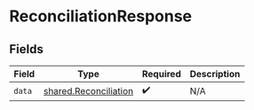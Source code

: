 # ReconciliationResponse


## Fields

| Field                                                          | Type                                                           | Required                                                       | Description                                                    |
| -------------------------------------------------------------- | -------------------------------------------------------------- | -------------------------------------------------------------- | -------------------------------------------------------------- |
| `data`                                                         | [shared.Reconciliation](../../models/shared/reconciliation.md) | :heavy_check_mark:                                             | N/A                                                            |